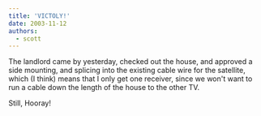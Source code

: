 ```yaml
---
title: 'VICTOLY!'
date: 2003-11-12
authors:
  - scott
---
```


The landlord came by yesterday, checked out the house, and approved a side mounting, and splicing into the existing cable wire for the satellite, which (I think) means that I only get one receiver, since we won't want to run a cable down the length of the house to the other TV.

Still, Hooray!
